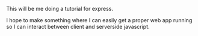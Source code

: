 This will be me doing a tutorial for express.

I hope to make something where I can easily get a proper web app running so I can interact between client and serverside javascript.